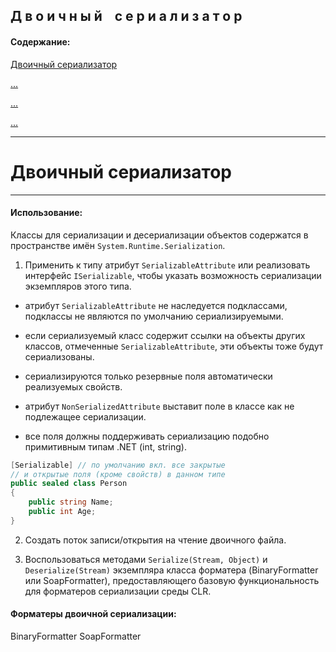 ﻿## Д в о и ч н ы й&nbsp;&nbsp;&nbsp;&nbsp;с е р и а л и з а т о р

#### Содержание: ####

[Двоичный сериализатор](https://github.com/)

[...]()

[...]()

[...]()
_______________________________________________________________________________
# Двоичный сериализатор
_______________________________________________________________________________

#### Использование: ####

Классы для сериализации и десериализации объектов содержатся в пространстве
имён ```System.Runtime.Serialization```.

1. Применить к типу атрибут ```SerializableAttribute``` или реализовать интерфейс
```ISerializable```, чтобы указать возможность сериализации экземпляров этого типа.

* атрибут ```SerializableAttribute``` не наследуется подклассами, подклассы не
являются по умолчанию сериализируемыми.

* если сериализуемый класс содержит ссылки на объекты других классов, отмеченные
```SerializableAttribute```, эти объекты тоже будут сериализованы.

* сериализируются только резервные поля автоматически реализуемых свойств.

* атрибут ```NonSerializedAttribute``` выставит поле в классе как не подлежащее
сериализации.

* все поля должны поддерживать сериализацию подобно примитивным типам .NET
(int, string).

```c#
[Serializable] // по умолчанию вкл. все закрытые
// и открытые поля (кроме свойств) в данном типе
public sealed class Person
{
    public string Name;
    public int Age;
}
```

2. Создать поток записи/открытия на чтение двоичного файла.

3. Воспользоваться методами ```Serialize(Stream, Object)``` и ```Deserialize(Stream)```
экземпляра класса форматера (BinaryFormatter или SoapFormatter), предоставляющего
базовую функциональность для форматеров сериализации среды CLR.

#### Форматеры двоичной сериализации: ####
BinaryFormatter
SoapFormatter
